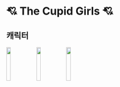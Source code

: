 # :cupid: The Cupid Girls :cupid: 

## 캐릭터

<img src = "https://github.com/jenklm/TheCupidGirls/assets/126846455/25cd8539-b1b8-4e08-8673-5823c770f6d7" align = "left" width="15%" height="15%">
<img src = "https://github.com/jenklm/TheCupidGirls/assets/126846455/4e67336d-aa28-42b9-a325-024a087b37b7" align = "left" width="15%" height="15%">
<img src = "https://github.com/jenklm/TheCupidGirls/assets/126846455/4eeaba4a-3032-4c00-9f17-ef95825cf9c2" align = "center" width="15%" height="15%">
